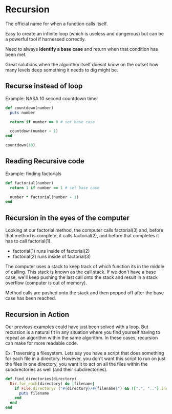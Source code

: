 # Recursion
The official name for when a function calls itself.

Easy to create an infinite loop (which is useless and dangerous) but can be a powerful tool if harnessed correctly.

Need to always **identify a base case** and return when that condition has been met.

Great solutions when the algorithm itself doesnt know on the outset how many levels deep something it needs to dig might be.

## Recurse instead of loop
Example: NASA 10 second countdown timer

```ruby
def countdown(number)
  puts number

  return if number == 0 # set base case

  countdown(number - 1)
end

countdown(10)
```

## Reading Recursive code
Example: finding factorials
```ruby
def factorial(number)
  return 1 if number == 1 # set base case

  number * factorial(number - 1)
end
```

## Recursion in the eyes of the computer
Looking at our factorial method, the computer calls factorial(3) and, before that method is complete, it calls factorial(2), and before that completes it has to call factorial(1).
- factorial(1) runs inside of factorial(2)
- factorial(2) runs inside of factorial(3)

The computer uses a stack to keep track of which function its in the middle of calling. This stack is known as the call stack. If we don't have a base case, we'll keep pushing the last call onto the stack and result in a stack overflow (computer is out of memory).

Method calls are pushed onto the stack and then popped off after the base case has been reached.

## Recursion in Action
Our previous examples could have just been solved with a loop. But recursion is a natural fit in any situation where you find yourself having to repeat an algorithm within the same algorithm. In these cases, recursion can make for more readable code.

Ex: Traversing a filesystem.
Lets say you have a script that does something for each file in a directory. However, you don't want this script to run on just the files in one directory, you want it to act on all the files within the subdirectories as well (and their subdirectories).

```ruby
def find_directories(directory)
  Dir.for_each(directory) do |filename|
    if File.directory? ("#{directory}/#{filename}") && ![".", ".."].include?(filename)
      puts filename
    end
  end
end
```